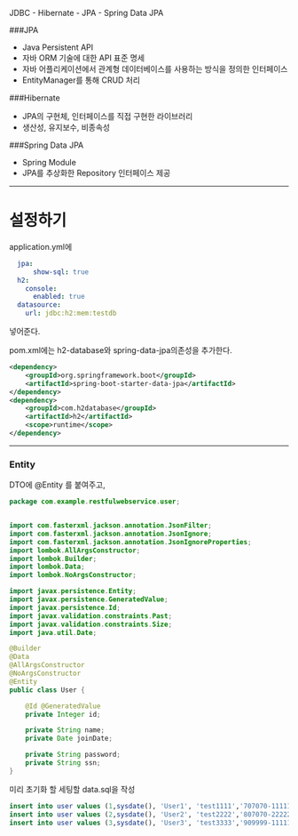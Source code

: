 
JDBC - Hibernate - JPA - Spring Data JPA

###JPA

- Java Persistent API
- 자바 ORM 기술에 대한 API 표준 명세
- 자바 어플리케이션에서 관계형 데이터베이스를 사용하는 방식을 정의한 인터페이스
- EntityManager를 통해 CRUD 처리

###Hibernate

- JPA의 구현체, 인터페이스를 직접 구현한 라이브러리
- 생산성, 유지보수, 비종속성

###Spring Data JPA

- Spring Module
- JPA를 추상화한 Repository 인터페이스 제공



---

# 설정하기

application.yml에

```yml
  jpa:
      show-sql: true
  h2:
    console:
      enabled: true
  datasource:
    url: jdbc:h2:mem:testdb

```

넣어준다.

pom.xml에는
h2-database와 spring-data-jpa의존성을 추가한다.

```xml
<dependency>
    <groupId>org.springframework.boot</groupId>
    <artifactId>spring-boot-starter-data-jpa</artifactId>
</dependency>
<dependency>
    <groupId>com.h2database</groupId>
    <artifactId>h2</artifactId>
    <scope>runtime</scope>
</dependency>
```

----

### Entity

DTO에 @Entity 를 붙여주고,
```java
package com.example.restfulwebservice.user;


import com.fasterxml.jackson.annotation.JsonFilter;
import com.fasterxml.jackson.annotation.JsonIgnore;
import com.fasterxml.jackson.annotation.JsonIgnoreProperties;
import lombok.AllArgsConstructor;
import lombok.Builder;
import lombok.Data;
import lombok.NoArgsConstructor;

import javax.persistence.Entity;
import javax.persistence.GeneratedValue;
import javax.persistence.Id;
import javax.validation.constraints.Past;
import javax.validation.constraints.Size;
import java.util.Date;

@Builder
@Data
@AllArgsConstructor
@NoArgsConstructor
@Entity
public class User {

    @Id @GeneratedValue
    private Integer id;

    private String name;
    private Date joinDate;

    private String password;
    private String ssn;
}

```

미리 초기화 할 세팅할 data.sql을 작성

```sql
insert into user values (1,sysdate(), 'User1', 'test1111','707070-1111111')
insert into user values (2,sysdate(), 'User2', 'test2222','807070-2222222')
insert into user values (3,sysdate(), 'User3', 'test3333','909999-1111111')

```